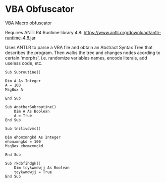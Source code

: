 # VBA Obfuscator
VBA Macro obfuscator

Requires ANTLR4 Runtime library 4.8: https://www.antlr.org/download/antlr-runtime-4.8.jar

Uses ANTLR to parse a VBA file and obtain an Abstract Syntax Tree that describes the program. Then walks the tree and changes nodes acording to certain 'morphs', i.e. randomize variables names, encode literals, add useless code, etc.

```
Sub Subroutine()

Dim A As Integer
A = 100
MsgBox A

End Sub

Sub AnotherSubroutine()
    Dim A As Boolean
    A = True
End Sub
```
```
Sub tnzlivdvmc()

Dim ehomxmngkd As Integer
ehomxmngkd = 100
MsgBox ehomxmngkd

End Sub

Sub rkdbfihdgk()
    Dim tcykwmdwjj As Boolean
    tcykwmdwjj = True
End Sub
```
